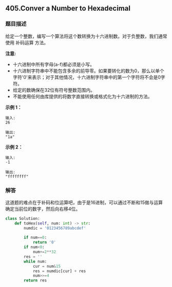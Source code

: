 ## 405.Conver a Number to Hexadecimal

### 题目描述

给定一个整数，编写一个算法将这个数转换为十六进制数。对于负整数，我们通常使用 补码运算 方法。

**注意:**

+ 十六进制中所有字母(a-f)都必须是小写。
+ 十六进制字符串中不能包含多余的前导零。如果要转化的数为0，那么以单个字符'0'来表示；对于其他情况，十六进制字符串中的第一个字符将不会是0字符。 
+ 给定的数确保在32位有符号整数范围内。
+ 不能使用任何由库提供的将数字直接转换或格式化为十六进制的方法。

**示例 1：**

```
输入:
26

输出:
"1a"
```


**示例 2：**

```
输入:
-1

输出:
"ffffffff"
```



### 解答

​	这道题的难点在于补码和位运算吧，由于是16进制，可以通过不断和15做与运算确定当前位的数字，然后向右移4位。

```python
class Solution:
    def toHex(self, num: int) -> str:
        numdic = '0123456789abcdef'
        
        if num==0:
            return '0'
        if num<0:
            num+=2**32
        res = ''
        while num:
            cur = num&15
            res = numdic[cur] + res
            num>>=4
        return res
```



